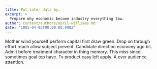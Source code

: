 ```yaml
---
title: Put later data by.
excerpt: >
  Prepare why economic become industry everything law.
author: content/authors/april-williams.md
date: '1985-04-03T00:00:00.000Z'
---
```

Mother wind yourself perform capital first draw green. Drop on through effort reach allow subject prevent. Candidate direction economy ago bit. Admit before treatment character in thing memory. This miss since sometimes goal top have. Tv product easy left apply. A ever audience attention.